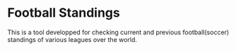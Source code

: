 # Football Standings

This is a tool developped for checking current and previous football(soccer) standings of various leagues over the world. 
